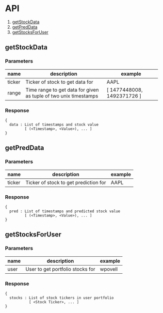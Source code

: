 # API

1. [getStockData](#getStockData)
2. [getPredData](#getPredData)
3. [getStocksForUser](#getStocksForUser)

## getStockData <span id="getStockData"></span>

### Parameters

| name   | description                                                      | example                    |
|--------|------------------------------------------------------------------|----------------------------|
| ticker | Ticker of stock to get data for                                  | AAPL                       |
| range  | Time range to get data for given as tuple of two unix timestamps | [ 1477448008, 1492371726 ] |

### Response
```
{
  data : List of timestamps and stock value
         [ (<Timestamp>, <Value>), ... ] 
}
```

## getPredData <span id="getPredData"></span>

### Parameters

| name   | description                           | example |
|--------|---------------------------------------|---------|
| ticker | Ticker of stock to get prediction for | AAPL    |

### Response
```
{
  pred : List of timestamps and predicted stock value
         [ (<Timestamp>, <Value>), ... ]
}
```

## getStocksForUser <span id="getStocksForUser"></span>

### Parameters

| name | description                         | example    |
|------|-------------------------------------|------------|
| user | User to get portfolio stocks for    | wpovell    |

### Response
```
{
  stocks : List of stock tickers in user portfolio
           [ <Stock Ticker>, ... ]
}
```
